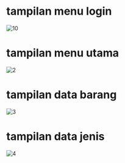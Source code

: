 # tampilan menu login
![10](https://user-images.githubusercontent.com/46414809/151820749-7bf22772-ce5d-4451-b580-a0adab6668ae.png)
# tampilan menu utama
![2](https://user-images.githubusercontent.com/46414809/151829068-8da9b2d5-0c33-4d75-b70a-9f10453b5e9b.png)
# tampilan data barang
![3](https://user-images.githubusercontent.com/46414809/151829762-840c3d18-71f0-4343-b9df-f41605ccab6a.png)
# tampilan data jenis
![4](https://user-images.githubusercontent.com/46414809/151830176-4734ebb1-120f-49f2-9043-19c2ebee07f9.png)
